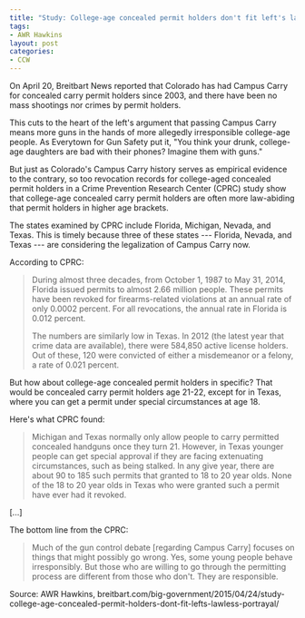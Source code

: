 ```yaml
---
title: "Study: College-age concealed permit holders don't fit left's lawless portrayal"
tags:
- AWR Hawkins
layout: post
categories:
- CCW
---
```


On April 20, Breitbart News reported that Colorado has had Campus Carry for concealed carry permit holders since 2003, and there have been no mass shootings nor crimes by permit holders.

This cuts to the heart of the left's argument that passing Campus Carry means more guns in the hands of more allegedly irresponsible college-age people. As Everytown for Gun Safety put it, "You think your drunk, college-age daughters are bad with their phones? Imagine them with guns."

But just as Colorado's Campus Carry history serves as empirical evidence to the contrary, so too revocation records for college-aged concealed permit holders in a Crime Prevention Research Center (CPRC) study show that college-age concealed carry permit holders are often more law-abiding that permit holders in higher age brackets.

The states examined by CPRC include Florida, Michigan, Nevada, and Texas. This is timely because three of these states --- Florida, Nevada, and Texas --- are considering the legalization of Campus Carry now.

According to CPRC:

> During almost three decades, from October 1, 1987 to May 31, 2014, Florida issued permits to almost 2.66 million people. These permits have been revoked for firearms-related violations at an annual rate of only 0.0002 percent. For all revocations, the annual rate in Florida is 0.012 percent.
>
> The numbers are similarly low in Texas. In 2012 (the latest year that crime data are available), there were 584,850 active license holders. Out of these, 120 were convicted of either a misdemeanor or a felony, a rate of 0.021 percent.

But how about college-age concealed permit holders in specific? That would be concealed carry permit holders age 21-22, except for in Texas, where you can get a permit under special circumstances at age 18.

Here's what CPRC found:

> Michigan and Texas normally only allow people to carry permitted concealed handguns once they turn 21. However, in Texas younger people can get special approval if they are facing extenuating circumstances, such as being stalked. In any give year, there are about 90 to 185 such permits that granted to 18 to 20 year olds. None of the 18 to 20 year olds in Texas who were granted such a permit have ever had it revoked.

\[...\]

The bottom line from the CPRC:

> Much of the gun control debate \[regarding Campus Carry\] focuses on things that might possibly go wrong. Yes, some young people behave irresponsibly. But those who are willing to go through the permitting process are different from those who don't. They are responsible.

Source: AWR Hawkins, breitbart.com/big-government/2015/04/24/study-college-age-concealed-permit-holders-dont-fit-lefts-lawless-portrayal/
